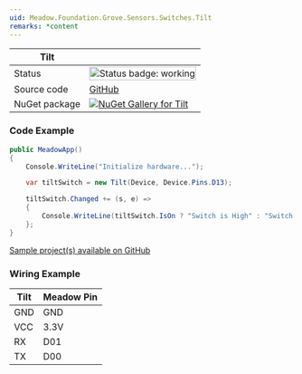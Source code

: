```yaml
---
uid: Meadow.Foundation.Grove.Sensors.Switches.Tilt
remarks: *content
---
```


| Tilt | |
|--------|--------|
| Status | <img src="https://img.shields.io/badge/Working-brightgreen" style="width: auto; height: -webkit-fill-available;" alt="Status badge: working" /> |
| Source code | [GitHub](https://github.com/WildernessLabs/Meadow.Foundation.Grove/tree/main/Source/Tilt) |
| NuGet package | <a href="https://www.nuget.org/packages/Meadow.Foundation.Grove.Sensors.Switches.Tilt/" target="_blank"><img src="https://img.shields.io/nuget/v/Meadow.Foundation.Grove.Sensors.Switches.Tilt.svg?label=Meadow.Foundation.Grove.Sensors.Switches.Tilt" alt="NuGet Gallery for Tilt" /></a> |

### Code Example

```csharp
public MeadowApp()
{
    Console.WriteLine("Initialize hardware...");

    var tiltSwitch = new Tilt(Device, Device.Pins.D13);

    tiltSwitch.Changed += (s, e) =>
    {
        Console.WriteLine(tiltSwitch.IsOn ? "Switch is High" : "Switch is Low");
    };
}

```

[Sample project(s) available on GitHub](https://github.com/WildernessLabs/Meadow.Foundation.Grove/tree/main/Source/Tilt/Sample/Tilt_Sample)

### Wiring Example

| Tilt | Meadow Pin |
|--------|------------|
| GND    | GND        |
| VCC    | 3.3V       |
| RX     | D01        |
| TX     | D00        |
